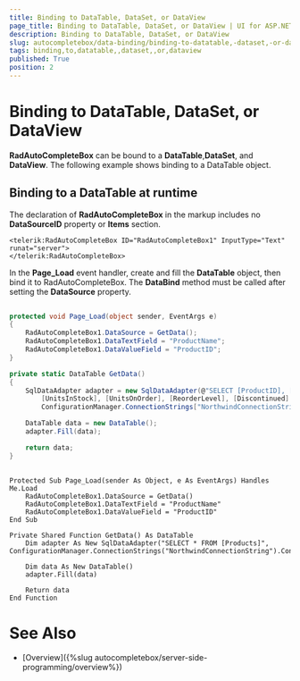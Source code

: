 ```yaml
---
title: Binding to DataTable, DataSet, or DataView
page_title: Binding to DataTable, DataSet, or DataView | UI for ASP.NET AJAX Documentation
description: Binding to DataTable, DataSet, or DataView
slug: autocompletebox/data-binding/binding-to-datatable,-dataset,-or-dataview
tags: binding,to,datatable,,dataset,,or,dataview
published: True
position: 2
---
```


# Binding to DataTable, DataSet, or DataView



__RadAutoCompleteBox__ can be bound to a __DataTable__,__DataSet__, and __DataView__. The following example shows binding to a DataTable object.

## Binding to a DataTable at runtime

The declaration of __RadAutoCompleteBox__ in the markup includes no __DataSourceID__ property or __Items__ section.

````ASPNET
<telerik:RadAutoCompleteBox ID="RadAutoCompleteBox1" InputType="Text" runat="server">
</telerik:RadAutoCompleteBox>
````



In the __Page_Load__ event handler, create and fill the __DataTable__ object, then bind it to RadAutoCompleteBox. The __DataBind__ method must be called after setting the __DataSource__ property.



````C#
	
protected void Page_Load(object sender, EventArgs e)
{
	RadAutoCompleteBox1.DataSource = GetData();
	RadAutoCompleteBox1.DataTextField = "ProductName";
	RadAutoCompleteBox1.DataValueField = "ProductID";
}

private static DataTable GetData()
{
	SqlDataAdapter adapter = new SqlDataAdapter(@"SELECT [ProductID], [ProductName], [SupplierID], [CategoryID], [QuantityPerUnit], [UnitPrice], 
		[UnitsInStock], [UnitsOnOrder], [ReorderLevel], [Discontinued] FROM [Products]",
		ConfigurationManager.ConnectionStrings["NorthwindConnectionString"].ConnectionString);

	DataTable data = new DataTable();
	adapter.Fill(data);

	return data;
}
	
````
````VB.NET
Protected Sub Page_Load(sender As Object, e As EventArgs) Handles Me.Load
	RadAutoCompleteBox1.DataSource = GetData()
	RadAutoCompleteBox1.DataTextField = "ProductName"
	RadAutoCompleteBox1.DataValueField = "ProductID"
End Sub

Private Shared Function GetData() As DataTable
	Dim adapter As New SqlDataAdapter("SELECT * FROM [Products]", ConfigurationManager.ConnectionStrings("NorthwindConnectionString").ConnectionString)

	Dim data As New DataTable()
	adapter.Fill(data)

	Return data
End Function
````


# See Also

 * [Overview]({%slug autocompletebox/server-side-programming/overview%})
